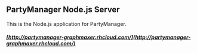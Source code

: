 ## PartyManager Node.js Server

This is the Node.js application for PartyManager.

##### [http://partymanager-graphmaxer.rhcloud.com/](http://partymanager-graphmaxer.rhcloud.com/)
